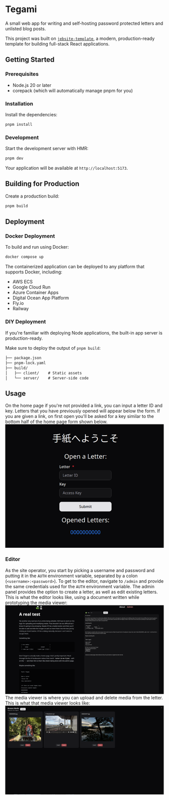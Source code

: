 # Tegami

A small web app for writing and self-hosting password protected letters and unlisted blog posts.

This project was built on [`jebsite-template`](https://github.com/Lustyn/jebsite-template), a modern, production-ready template for building full-stack React applications.

## Getting Started

### Prerequisites

- Node.js 20 or later
- corepack (which will automatically manage pnpm for you)

### Installation

Install the dependencies:

```bash
pnpm install
```

### Development

Start the development server with HMR:

```bash
pnpm dev
```

Your application will be available at `http://localhost:5173`.

## Building for Production

Create a production build:

```bash
pnpm build
```

## Deployment

### Docker Deployment

To build and run using Docker:

```bash
docker compose up
```

The containerized application can be deployed to any platform that supports Docker, including:

- AWS ECS
- Google Cloud Run
- Azure Container Apps
- Digital Ocean App Platform
- Fly.io
- Railway

### DIY Deployment

If you're familiar with deploying Node applications, the built-in app server is production-ready.

Make sure to deploy the output of `pnpm build`:

```
├── package.json
├── pnpm-lock.yaml
├── build/
│   ├── client/    # Static assets
│   └── server/    # Server-side code
```

## Usage

On the home page if you're not provided a link, you can input a letter ID and key. Letters that you have previously opened will appear below the form. If you are given a link, on first open you'll be asked for a key similar to the bottom half of the home page form shown below.
![Home page letter selection menu](/public/home.png)

### Editor

As the site operator, you start by picking a username and password and putting it in the `AUTH` environment variable, separated by a colon (`<username>:<password>`). To get to the editor, navigate to `/admin` and provide the same credentials used for the `AUTH` environment variable. The admin panel provides the option to create a letter, as well as edit existing letters. This is what the editor looks like, using a document written while prototyping the media viewer:
![Editor preview](/public/editor.png)
The media viewer is where you can upload and delete media from the letter. This is what that media viewer looks like:
![Media viewer with upload button, and insert and delete buttons on each piece of media](/public/media.png)
